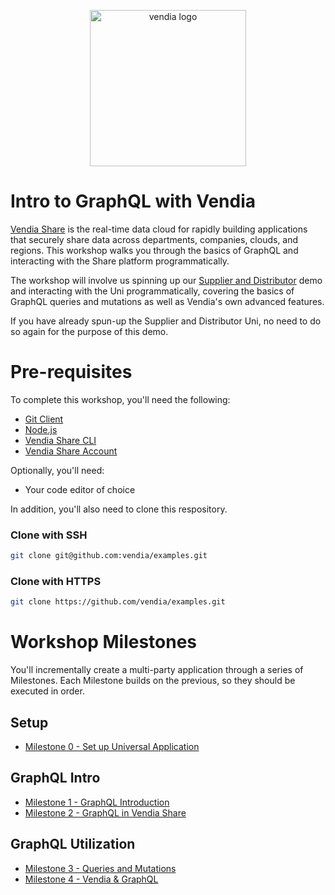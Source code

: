 <p align="center">
  <a href="https://vendia.net/">
    <img src="https://www.vendia.com/images/logo/logo.svg" alt="vendia logo" width="250px">
  </a>
</p>

# Intro to GraphQL with Vendia

[Vendia Share](https://www.vendia.net) is the real-time data cloud for rapidly building applications that securely share data across departments, companies, clouds, and regions.  This workshop walks you through the basics of GraphQL and interacting with the Share platform programmatically.

The workshop will involve us spinning up our [Supplier and Distributor](https://github.com/vendia/examples/tree/main/demos/food-and-beverage/simple-supplier-distributor) demo and interacting with the Uni programmatically, covering the basics of GraphQL queries and mutations as well as Vendia's own advanced features.

If you have already spun-up the Supplier and Distributor Uni, no need to do so again for the purpose of this demo. 

# Pre-requisites

To complete this workshop, you'll need the following:

* [Git Client](https://git-scm.com/downloads)
* [Node.js](https://nodejs.org/en/download/)
* [Vendia Share CLI](https://vendia.net/docs/share/cli)
* [Vendia Share Account](https://share.vendia.net/signup)

Optionally, you'll need:
* Your code editor of choice

In addition, you'll also need to clone this respository.

### Clone with SSH

```bash
git clone git@github.com:vendia/examples.git
```

### Clone with HTTPS

```bash
git clone https://github.com/vendia/examples.git
```

# Workshop Milestones
You'll incrementally create a multi-party application through a series of Milestones.  Each Milestone builds on the previous, so they should be executed in order.

## Setup
* [Milestone 0 - Set up Universal Application](README-Milestone0.md)

## GraphQL Intro
* [Milestone 1 - GraphQL Introduction](README-Milestone1.md)
* [Milestone 2 - GraphQL in Vendia Share](README-Milestone2.md)

## GraphQL Utilization
* [Milestone 3 - Queries and Mutations](README-Milestone3.md)
* [Milestone 4 - Vendia & GraphQL](README-Milestone4.md)
